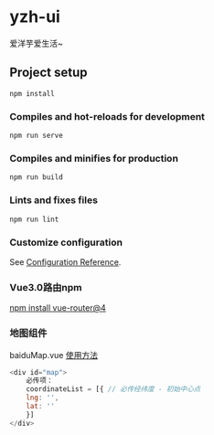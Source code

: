 # yzh-ui
爱洋芋爱生活~
## Project setup
```
npm install
```

### Compiles and hot-reloads for development
```
npm run serve
```

### Compiles and minifies for production
```
npm run build
```

### Lints and fixes files
```
npm run lint
```

### Customize configuration
See [Configuration Reference](https://cli.vuejs.org/config/).

### Vue3.0路由npm
[npm install vue-router@4](https://next.router.vuejs.org/installation.html)


### 地图组件
baiduMap.vue [使用方法](#map)


```javascript
<div id="map">
    必传项：
    coordinateList = [{ // 必传经纬度 - 初始中心点
    lng: '',
    lat: ''
    }]
</div>
```